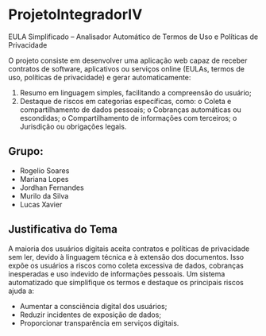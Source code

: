 # ProjetoIntegradorIV
EULA Simplificado – Analisador Automático de Termos de Uso e Políticas de Privacidade

O projeto consiste em desenvolver uma aplicação web capaz de receber contratos de software, aplicativos ou serviços online (EULAs, termos de uso, políticas de privacidade) e gerar automaticamente:
1.	Resumo em linguagem simples, facilitando a compreensão do usuário;
2.	Destaque de riscos em categorias específicas, como:
o	Coleta e compartilhamento de dados pessoais;
o	Cobranças automáticas ou escondidas;
o	Compartilhamento de informações com terceiros;
o	Jurisdição ou obrigações legais.

## Grupo:
- Rogelio Soares
- Mariana Lopes
- Jordhan Fernandes
- Murilo da Silva
- Lucas Xavier

## Justificativa do Tema
A maioria dos usuários digitais aceita contratos e políticas de privacidade sem ler, devido à linguagem técnica e à extensão dos documentos. Isso expõe os usuários a riscos como coleta excessiva de dados, cobranças inesperadas e uso indevido de informações pessoais.
Um sistema automatizado que simplifique os termos e destaque os principais riscos ajuda a:
-	Aumentar a consciência digital dos usuários;
-	Reduzir incidentes de exposição de dados;
-	Proporcionar transparência em serviços digitais.

